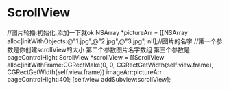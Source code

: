 # ScrollView
//图片轮播:初始化,添加一下就ok
    NSArray *pictureArr = [[NSArray alloc]initWithObjects:@"1.jpg",@"2.jpg",@"3.jpg", nil];//图片的名字
    //第一个参数是你创建scrollView的大小 第二个参数图片名字数组   第三个参数是pageControlHight
    ScrollView *scrollView = [[ScrollView alloc]initWithFrame:CGRectMake(0, 0, CGRectGetWidth(self.view.frame), CGRectGetWidth(self.view.frame)) imageArr:pictureArr pageControlHight:40];
    [self.view addSubview:scrollView];
